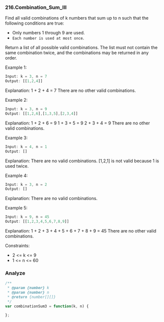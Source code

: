 ### 216.Combination_Sum_III

Find all valid combinations of k numbers that sum up to n such that the following conditions are true:

* Only numbers 1 through 9 are used.
* `Each number is used at most once`.

Return a list of all possible valid combinations. The list must not contain the same combination twice, and the combinations may be returned in any order.

Example 1:

```js
Input: k = 3, n = 7
Output: [[1,2,4]]
```

Explanation:
1 + 2 + 4 = 7
There are no other valid combinations.

Example 2:

```js
Input: k = 3, n = 9
Output: [[1,2,6],[1,3,5],[2,3,4]]
```

Explanation:
1 + 2 + 6 = 9
1 + 3 + 5 = 9
2 + 3 + 4 = 9
There are no other valid combinations.

Example 3:

```js
Input: k = 4, n = 1
Output: []
```

Explanation: There are no valid combinations. [1,2,1] is not valid because 1 is used twice.

Example 4:

```js
Input: k = 3, n = 2
Output: []
```

Explanation: There are no valid combinations.

Example 5:

```js
Input: k = 9, n = 45
Output: [[1,2,3,4,5,6,7,8,9]]
```

Explanation:
1 + 2 + 3 + 4 + 5 + 6 + 7 + 8 + 9 = 45
​​​​​​​There are no other valid combinations.

Constraints:

* 2 <= k <= 9
* 1 <= n <= 60

### Analyze

```js
/**
 * @param {number} k
 * @param {number} n
 * @return {number[][]}
 */
var combinationSum3 = function(k, n) {

};
```